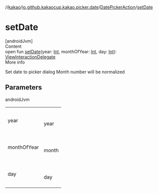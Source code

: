 //[kakao](../../../index.md)/[io.github.kakaocup.kakao.picker.date](../index.md)/[DatePickerAction](index.md)/[setDate](set-date.md)



# setDate  
[androidJvm]  
Content  
open fun [setDate](set-date.md)(year: [Int](https://kotlinlang.org/api/latest/jvm/stdlib/kotlin/-int/index.html), monthOfYear: [Int](https://kotlinlang.org/api/latest/jvm/stdlib/kotlin/-int/index.html), day: [Int](https://kotlinlang.org/api/latest/jvm/stdlib/kotlin/-int/index.html)): [ViewInteractionDelegate](../../io.github.kakaocup.kakao.delegate/-view-interaction-delegate/index.md)  
More info  


Set date to picker dialog Month number will be normalized



## Parameters  
  
androidJvm  
  
| | |
|---|---|
| <a name="io.github.kakaocup.kakao.picker.date/DatePickerAction/setDate/#kotlin.Int#kotlin.Int#kotlin.Int/PointingToDeclaration/"></a>year| <a name="io.github.kakaocup.kakao.picker.date/DatePickerAction/setDate/#kotlin.Int#kotlin.Int#kotlin.Int/PointingToDeclaration/"></a><br><br>year<br><br>|
| <a name="io.github.kakaocup.kakao.picker.date/DatePickerAction/setDate/#kotlin.Int#kotlin.Int#kotlin.Int/PointingToDeclaration/"></a>monthOfYear| <a name="io.github.kakaocup.kakao.picker.date/DatePickerAction/setDate/#kotlin.Int#kotlin.Int#kotlin.Int/PointingToDeclaration/"></a><br><br>month<br><br>|
| <a name="io.github.kakaocup.kakao.picker.date/DatePickerAction/setDate/#kotlin.Int#kotlin.Int#kotlin.Int/PointingToDeclaration/"></a>day| <a name="io.github.kakaocup.kakao.picker.date/DatePickerAction/setDate/#kotlin.Int#kotlin.Int#kotlin.Int/PointingToDeclaration/"></a><br><br>day<br><br>|
  
  



